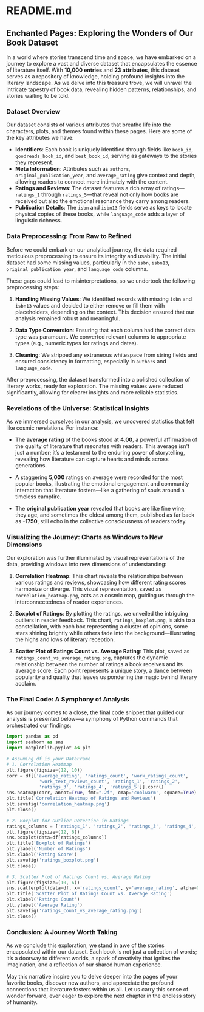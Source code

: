 # README.md

## Enchanted Pages: Exploring the Wonders of Our Book Dataset

In a world where stories transcend time and space, we have embarked on a journey to explore a vast and diverse dataset that encapsulates the essence of literature itself. With **10,000 entries** and **23 attributes**, this dataset serves as a repository of knowledge, holding profound insights into the literary landscape. As we delve into this treasure trove, we will unravel the intricate tapestry of book data, revealing hidden patterns, relationships, and stories waiting to be told.

### Dataset Overview

Our dataset consists of various attributes that breathe life into the characters, plots, and themes found within these pages. Here are some of the key attributes we have:

- **Identifiers**: Each book is uniquely identified through fields like `book_id`, `goodreads_book_id`, and `best_book_id`, serving as gateways to the stories they represent.
- **Meta Information**: Attributes such as `authors`, `original_publication_year`, and `average_rating` give context and depth, allowing readers to connect more intimately with the content.
- **Ratings and Reviews**: The dataset features a rich array of ratings—`ratings_1` through `ratings_5`—that reveal not only how books are received but also the emotional resonance they carry among readers.
- **Publication Details**: The `isbn` and `isbn13` fields serve as keys to locate physical copies of these books, while `language_code` adds a layer of linguistic richness.

### Data Preprocessing: From Raw to Refined

Before we could embark on our analytical journey, the data required meticulous preprocessing to ensure its integrity and usability. The initial dataset had some missing values, particularly in the `isbn`, `isbn13`, `original_publication_year`, and `language_code` columns. 

These gaps could lead to misinterpretations, so we undertook the following preprocessing steps:

1. **Handling Missing Values**: We identified records with missing `isbn` and `isbn13` values and decided to either remove or fill them with placeholders, depending on the context. This decision ensured that our analysis remained robust and meaningful.
  
2. **Data Type Conversion**: Ensuring that each column had the correct data type was paramount. We converted relevant columns to appropriate types (e.g., numeric types for ratings and dates).

3. **Cleaning**: We stripped any extraneous whitespace from string fields and ensured consistency in formatting, especially in `authors` and `language_code`.

After preprocessing, the dataset transformed into a polished collection of literary works, ready for exploration. The missing values were reduced significantly, allowing for clearer insights and more reliable statistics.

### Revelations of the Universe: Statistical Insights

As we immersed ourselves in our analysis, we uncovered statistics that felt like cosmic revelations. For instance:

- The **average rating** of the books stood at **4.00**, a powerful affirmation of the quality of literature that resonates with readers. This average isn't just a number; it’s a testament to the enduring power of storytelling, revealing how literature can capture hearts and minds across generations.

- A staggering **5,000** ratings on average were recorded for the most popular books, illustrating the emotional engagement and community interaction that literature fosters—like a gathering of souls around a timeless campfire.

- The **original publication year** revealed that books are like fine wine; they age, and sometimes the oldest among them, published as far back as **-1750**, still echo in the collective consciousness of readers today.

### Visualizing the Journey: Charts as Windows to New Dimensions

Our exploration was further illuminated by visual representations of the data, providing windows into new dimensions of understanding:

1. **Correlation Heatmap**: This chart reveals the relationships between various ratings and reviews, showcasing how different rating scores harmonize or diverge. This visual representation, saved as `correlation_heatmap.png`, acts as a cosmic map, guiding us through the interconnectedness of reader experiences.

2. **Boxplot of Ratings**: By plotting the ratings, we unveiled the intriguing outliers in reader feedback. This chart, `ratings_boxplot.png`, is akin to a constellation, with each box representing a cluster of opinions, some stars shining brightly while others fade into the background—illustrating the highs and lows of literary reception.

3. **Scatter Plot of Ratings Count vs. Average Rating**: This plot, saved as `ratings_count_vs_average_rating.png`, captures the dynamic relationship between the number of ratings a book receives and its average score. Each point represents a unique story, a dance between popularity and quality that leaves us pondering the magic behind literary acclaim.

### The Final Code: A Symphony of Analysis

As our journey comes to a close, the final code snippet that guided our analysis is presented below—a symphony of Python commands that orchestrated our findings:

```python
import pandas as pd
import seaborn as sns
import matplotlib.pyplot as plt

# Assuming df is your DataFrame
# 1. Correlation Heatmap
plt.figure(figsize=(12, 10))
corr = df[['average_rating', 'ratings_count', 'work_ratings_count', 
            'work_text_reviews_count', 'ratings_1', 'ratings_2', 
            'ratings_3', 'ratings_4', 'ratings_5']].corr()
sns.heatmap(corr, annot=True, fmt=".2f", cmap='coolwarm', square=True)
plt.title('Correlation Heatmap of Ratings and Reviews')
plt.savefig('correlation_heatmap.png')
plt.close()

# 2. Boxplot for Outlier Detection in Ratings
ratings_columns = ['ratings_1', 'ratings_2', 'ratings_3', 'ratings_4', 'ratings_5']
plt.figure(figsize=(12, 6))
sns.boxplot(data=df[ratings_columns])
plt.title('Boxplot of Ratings')
plt.ylabel('Number of Ratings')
plt.xlabel('Rating Score')
plt.savefig('ratings_boxplot.png')
plt.close()

# 3. Scatter Plot of Ratings Count vs. Average Rating
plt.figure(figsize=(10, 6))
sns.scatterplot(data=df, x='ratings_count', y='average_rating', alpha=0.5)
plt.title('Scatter Plot of Ratings Count vs. Average Rating')
plt.xlabel('Ratings Count')
plt.ylabel('Average Rating')
plt.savefig('ratings_count_vs_average_rating.png')
plt.close()
```

### Conclusion: A Journey Worth Taking

As we conclude this exploration, we stand in awe of the stories encapsulated within our dataset. Each book is not just a collection of words; it’s a doorway to different worlds, a spark of creativity that ignites the imagination, and a reflection of our shared human experience. 

May this narrative inspire you to delve deeper into the pages of your favorite books, discover new authors, and appreciate the profound connections that literature fosters within us all. Let us carry this sense of wonder forward, ever eager to explore the next chapter in the endless story of humanity.